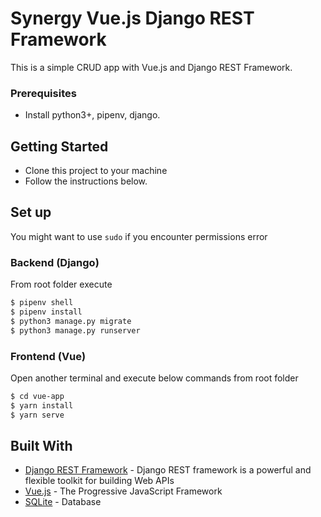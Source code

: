 # Synergy Vue.js Django REST Framework

This is a simple CRUD app with Vue.js and Django REST Framework.

### Prerequisites

- Install python3+, pipenv, django.

## Getting Started

- Clone this project to your machine
- Follow the instructions below.

## Set up

You might want to use `sudo` if you encounter permissions error

### Backend (Django)

From root folder execute

```bash
$ pipenv shell
$ pipenv install
$ python3 manage.py migrate
$ python3 manage.py runserver
```

### Frontend (Vue)

Open another terminal and execute below commands from root folder

```bash
$ cd vue-app
$ yarn install
$ yarn serve
```

## Built With

- [Django REST Framework](https://www.django-rest-framework.org/) - Django REST framework is a powerful and flexible toolkit for building Web APIs
- [Vue.js](https://vuejs.org/) - The Progressive JavaScript Framework
- [SQLite](https://www.sqlite.org/index.html) - Database
